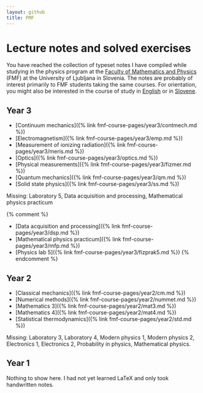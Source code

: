 ```yaml
---
layout: github
title: FMF
---
```

# Lecture notes and solved exercises
You have reached the collection of typeset notes I have compiled while studying in the physics program at the [Faculty of Mathematics and Physics](https://www.fmf.uni-lj.si/en/) (FMF) at the University of Ljubljana in Slovenia. The notes are probably of interest primarily to FMF students taking the same courses. For orientation, you might also be interested in the course of study in [English](https://www.fmf.uni-lj.si/en/study-physics/programmes/1Fiz/2020/7000777/) or in [Slovene](https://www.fmf.uni-lj.si/sl/studij-fizike/programi/1Fiz/2020/7000777/).


## Year 3
- [Continuum mechanics]({% link fmf-course-pages/year3/contmech.md %})
- [Electromagnetism]({% link fmf-course-pages/year3/emp.md %})
- [Measurement of ionizing radiation]({% link fmf-course-pages/year3/meris.md %})
- [Optics]({% link fmf-course-pages/year3/optics.md %})
- [Physical measurements]({% link fmf-course-pages/year3/fizmer.md %})
- [Quantum mechanics]({% link fmf-course-pages/year3/qm.md %})
- [Solid state physics]({% link fmf-course-pages/year3/ss.md %})

Missing: Laboratory 5, Data acquisition and processing, Mathematical physics practicum

{% comment %} 
- [Data acquisition and processing]({% link fmf-course-pages/year3/dsp.md %})
- [Mathematical physics practicum]({% link fmf-course-pages/year3/mfp.md %})
- [Physics lab 5]({% link fmf-course-pages/year3/fizprak5.md %})
{% endcomment %}

## Year 2
- [Classical mechanics]({% link fmf-course-pages/year2/cm.md %})
- [Numerical methods]({% link fmf-course-pages/year2/nummet.md %})
- [Mathematics 3]({% link fmf-course-pages/year2/mat3.md %})
- [Mathematics 4]({% link fmf-course-pages/year2/mat4.md %})
- [Statistical thermodynamics]({% link fmf-course-pages/year2/std.md %})

Missing: Laboratory 3, Laboratory 4, Modern physics 1, Modern physics 2, Electronics 1, Electronics 2, Probability in physics, Mathematical physics.

## Year 1
Nothing to show here. I had not yet learned LaTeX and only took handwritten notes.
